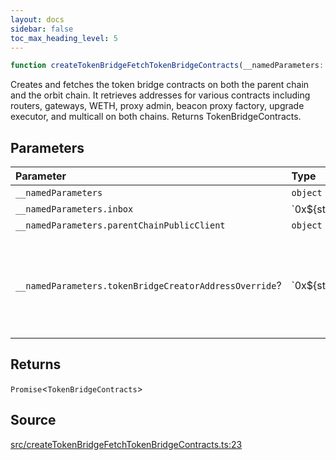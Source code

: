 ```yaml
---
layout: docs
sidebar: false
toc_max_heading_level: 5
---
```


```ts
function createTokenBridgeFetchTokenBridgeContracts(__namedParameters: object): Promise<TokenBridgeContracts>
```

Creates and fetches the token bridge contracts on both the parent chain and
the orbit chain. It retrieves addresses for various contracts including
routers, gateways, WETH, proxy admin, beacon proxy factory, upgrade executor,
and multicall on both chains. Returns TokenBridgeContracts.

## Parameters

| Parameter | Type | Description |
| :------ | :------ | :------ |
| `__namedParameters` | `object` | - |
| `__namedParameters.inbox` | \`0x$\{string\}\` | - |
| `__namedParameters.parentChainPublicClient` | `object` | - |
| `__namedParameters.tokenBridgeCreatorAddressOverride`? | \`0x$\{string\}\` | Specifies a custom address for the TokenBridgeCreator. By default, the address will be automatically detected based on the provided chain. |

## Returns

`Promise`\<`TokenBridgeContracts`\>

## Source

[src/createTokenBridgeFetchTokenBridgeContracts.ts:23](https://github.com/OffchainLabs/arbitrum-orbit-sdk/blob/9d5595a042e42f7d6b9af10a84816c98ea30f330/src/createTokenBridgeFetchTokenBridgeContracts.ts#L23)
